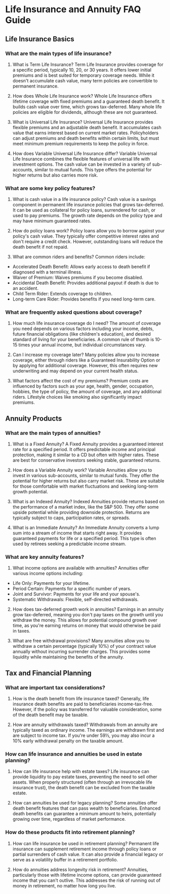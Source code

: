# Life Insurance and Annuity FAQ Guide

## Life Insurance Basics

### What are the main types of life insurance?

1. What is Term Life Insurance?
Term Life Insurance provides coverage for a specific period, typically 10, 20, or 30 years. It offers lower initial premiums and is best suited for temporary coverage needs. While it doesn't accumulate cash value, many term policies are convertible to permanent insurance.

2. How does Whole Life Insurance work?
Whole Life Insurance offers lifetime coverage with fixed premiums and a guaranteed death benefit. It builds cash value over time, which grows tax-deferred. Many whole life policies are eligible for dividends, although these are not guaranteed.

3. What is Universal Life Insurance?
Universal Life Insurance provides flexible premiums and an adjustable death benefit. It accumulates cash value that earns interest based on current market rates. Policyholders can adjust premiums and death benefits within certain limits, but must meet minimum premium requirements to keep the policy in force.

4. How does Variable Universal Life Insurance differ?
Variable Universal Life Insurance combines the flexible features of universal life with investment options. The cash value can be invested in a variety of sub-accounts, similar to mutual funds. This type offers the potential for higher returns but also carries more risk.

### What are some key policy features?

1. What is cash value in a life insurance policy?
Cash value is a savings component in permanent life insurance policies that grows tax-deferred. It can be used as collateral for policy loans, surrendered for cash, or used to pay premiums. The growth rate depends on the policy type and may have minimum guaranteed rates.

2. How do policy loans work?
Policy loans allow you to borrow against your policy's cash value. They typically offer competitive interest rates and don't require a credit check. However, outstanding loans will reduce the death benefit if not repaid.

3. What are common riders and benefits?
Common riders include:
- Accelerated Death Benefit: Allows early access to death benefit if diagnosed with a terminal illness.
- Waiver of Premium: Waives premiums if you become disabled.
- Accidental Death Benefit: Provides additional payout if death is due to an accident.
- Child Term Rider: Extends coverage to children.
- Long-term Care Rider: Provides benefits if you need long-term care.

### What are frequently asked questions about coverage?

1. How much life insurance coverage do I need?
The amount of coverage you need depends on various factors including your income, debts, future financial obligations (like children's education), and desired standard of living for your beneficiaries. A common rule of thumb is 10-15 times your annual income, but individual circumstances vary.

2. Can I increase my coverage later?
Many policies allow you to increase coverage, either through riders like a Guaranteed Insurability Option or by applying for additional coverage. However, this often requires new underwriting and may depend on your current health status.

3. What factors affect the cost of my premiums?
Premium costs are influenced by factors such as your age, health, gender, occupation, hobbies, the type of policy, the amount of coverage, and any additional riders. Lifestyle choices like smoking also significantly impact premiums.

## Annuity Products

### What are the main types of annuities?

1. What is a Fixed Annuity?
A Fixed Annuity provides a guaranteed interest rate for a specified period. It offers predictable income and principal protection, making it similar to a CD but often with higher rates. These are best for conservative investors seeking stable, guaranteed returns.

2. How does a Variable Annuity work?
Variable Annuities allow you to invest in various sub-accounts, similar to mutual funds. They offer the potential for higher returns but also carry market risk. These are suitable for those comfortable with market fluctuations and seeking long-term growth potential.

3. What is an Indexed Annuity?
Indexed Annuities provide returns based on the performance of a market index, like the S&P 500. They offer some upside potential while providing downside protection. Returns are typically subject to caps, participation rates, or spreads.

4. What is an Immediate Annuity?
An Immediate Annuity converts a lump sum into a stream of income that starts right away. It provides guaranteed payments for life or a specified period. This type is often used by retirees seeking a predictable income stream.

### What are key annuity features?

1. What income options are available with annuities?
Annuities offer various income options including:
- Life Only: Payments for your lifetime.
- Period Certain: Payments for a specific number of years.
- Joint and Survivor: Payments for your life and your spouse's.
- Systematic Withdrawals: Flexible, self-directed withdrawals.

2. How does tax-deferred growth work in annuities?
Earnings in an annuity grow tax-deferred, meaning you don't pay taxes on the growth until you withdraw the money. This allows for potential compound growth over time, as you're earning returns on money that would otherwise be paid in taxes.

3. What are free withdrawal provisions?
Many annuities allow you to withdraw a certain percentage (typically 10%) of your contract value annually without incurring surrender charges. This provides some liquidity while maintaining the benefits of the annuity.

## Tax and Financial Planning

### What are important tax considerations?

1. How is the death benefit from life insurance taxed?
Generally, life insurance death benefits are paid to beneficiaries income-tax-free. However, if the policy was transferred for valuable consideration, some of the death benefit may be taxable.

2. How are annuity withdrawals taxed?
Withdrawals from an annuity are typically taxed as ordinary income. The earnings are withdrawn first and are subject to income tax. If you're under 59½, you may also incur a 10% early withdrawal penalty on the taxable amount.

### How can life insurance and annuities be used in estate planning?

1. How can life insurance help with estate taxes?
Life insurance can provide liquidity to pay estate taxes, preventing the need to sell other assets. When properly structured (often through an irrevocable life insurance trust), the death benefit can be excluded from the taxable estate.

2. How can annuities be used for legacy planning?
Some annuities offer death benefit features that can pass wealth to beneficiaries. Enhanced death benefits can guarantee a minimum amount to heirs, potentially growing over time, regardless of market performance.

### How do these products fit into retirement planning?

1. How can life insurance be used in retirement planning?
Permanent life insurance can supplement retirement income through policy loans or partial surrenders of cash value. It can also provide a financial legacy or serve as a volatility buffer in a retirement portfolio.

2. How do annuities address longevity risk in retirement?
Annuities, particularly those with lifetime income options, can provide guaranteed income that you can't outlive. This addresses the risk of running out of money in retirement, no matter how long you live.
